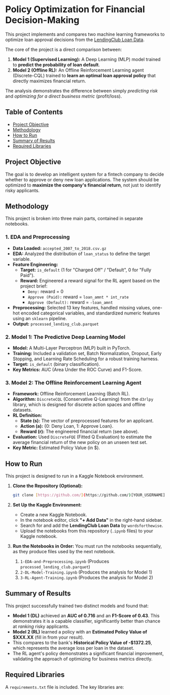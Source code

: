 # Policy Optimization for Financial Decision-Making

This project implements and compares two machine learning frameworks to optimize loan approval decisions from the [LendingClub Loan Data](https://www.kaggle.com/datasets/wordsforthewise/lending-club).

The core of the project is a direct comparison between:
1.  **Model 1 (Supervised Learning):** A Deep Learning (MLP) model trained to **predict the probability of loan default**.
2.  **Model 2 (Offline RL):** An Offline Reinforcement Learning agent (Discrete-CQL) trained to **learn an optimal loan approval policy** that directly maximizes financial return.

The analysis demonstrates the difference between simply *predicting risk* and *optimizing for a direct business metric* (profit/loss).

## Table of Contents
- [Project Objective](#project-objective)
- [Methodology](#methodology)
- [How to Run](#how-to-run)
- [Summary of Results](#summary-of-results)
- [Required Libraries](#required-libraries)

## Project Objective

The goal is to develop an intelligent system for a fintech company to decide whether to approve or deny new loan applications. The system should be optimized to **maximize the company's financial return**, not just to identify risky applicants.

## Methodology

This project is broken into three main parts, contained in separate notebooks.

### 1. EDA and Preprocessing
-   **Data Loaded:** `accepted_2007_to_2018.csv.gz`
-   **EDA:** Analyzed the distribution of `loan_status` to define the target variable.
-   **Feature Engineering:**
    -   **Target:** `is_default` (1 for "Charged Off" / "Default", 0 for "Fully Paid").
    -   **Reward:** Engineered a reward signal for the RL agent based on the project brief:
        -   `Deny:` reward = 0
        -   `Approve (Paid):` reward = `loan_amnt * int_rate`
        -   `Approve (Default):` reward = `-loan_amnt`
-   **Preprocessing:** Selected 13 key features, handled missing values, one-hot encoded categorical variables, and standardized numeric features using an `sklearn` pipeline.
-   **Output:** `processed_lending_club.parquet`

### 2. Model 1: The Predictive Deep Learning Model
-   **Model:** A Multi-Layer Perceptron (MLP) built in PyTorch.
-   **Training:** Included a validation set, Batch Normalization, Dropout, Early Stopping, and Learning Rate Scheduling for a robust training harness.
-   **Target:** `is_default` (binary classification).
-   **Key Metrics:** AUC (Area Under the ROC Curve) and F1-Score.

### 3. Model 2: The Offline Reinforcement Learning Agent
-   **Framework:** Offline Reinforcement Learning (Batch RL).
-   **Algorithm:** `DiscreteCQL` (Conservative Q-Learning) from the `d3rlpy` library, which is designed for discrete action spaces and offline datasets.
-   **RL Definition:**
    -   **State (s):** The vector of preprocessed features for an applicant.
    -   **Action (a):** {0: Deny Loan, 1: Approve Loan}.
    -   **Reward (r):** The engineered financial return (see above).
-   **Evaluation:** Used `DiscreteFQE` (Fitted Q Evaluation) to estimate the average financial return of the new policy on an unseen test set.
-   **Key Metric:** Estimated Policy Value (in $).

## How to Run

This project is designed to run in a Kaggle Notebook environment.

1.  **Clone the Repository (Optional):**
    ```bash
    git clone [https://github.com/](https://github.com/)[YOUR_USERNAME]/[YOUR_REPO_NAME].git
    ```

2.  **Set Up the Kaggle Environment:**
    -   Create a new Kaggle Notebook.
    -   In the notebook editor, click **"+ Add Data"** in the right-hand sidebar.
    -   Search for and add the **LendingClub Loan Data** by `wordsforthewise`.
    -   Upload the notebooks from this repository (`.ipynb` files) to your Kaggle notebook.

3.  **Run the Notebooks in Order:**
    You must run the notebooks sequentially, as they produce files used by the next notebook.
    1.  `1-EDA-and-Preprocessing.ipynb` (Produces `processed_lending_club.parquet`)
    2.  `2-DL-Model-Training.ipynb` (Produces the analysis for Model 1)
    3.  `3-RL-Agent-Training.ipynb` (Produces the analysis for Model 2)

## Summary of Results

This project successfully trained two distinct models and found that:

-   **Model 1 (DL)** achieved an **AUC of 0.716** and an **F1-Score of 0.43**. This demonstrates it is a capable classifier, significantly better than chance at *ranking* risky applicants.
-   **Model 2 (RL)** learned a policy with an **Estimated Policy Value of $XXX.XX** (fill in from your result).
-   This compares to the bank's **Historical Policy Value of -$1372.25**, which represents the average loss per loan in the dataset.
-   The RL agent's policy demonstrates a significant financial improvement, validating the approach of optimizing for business metrics directly.

## Required Libraries

A `requirements.txt` file is included. The key libraries are:
